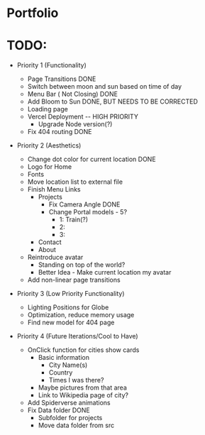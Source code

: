 # Portfolio
# TODO:
- Priority 1 (Functionality)
  - Page Transitions DONE
  - Switch between moon and sun based on time of day
  - Menu Bar ( Not Closing) DONE
  - Add Bloom to Sun DONE, BUT NEEDS TO BE CORRECTED
  - Loading page
  - Vercel Deployment -- HIGH PRIORITY
    - Upgrade Node version(?)
  - Fix 404 routing DONE
- Priority 2 (Aesthetics)
  - Change dot color for current location DONE
  - Logo for Home
  - Fonts
  - Move location list to external file
  - Finish Menu Links
    - Projects
      - Fix Camera Angle DONE
      - Change Portal models - 5?
        - 1: Train(?)
        - 2: 
        - 3:
    - Contact
    - About
  - Reintroduce avatar
    - Standing on top of the world?
    - Better Idea - Make current location my avatar
  - Add non-linear page transitions
- Priority 3 (Low Priority Functionality)
  - Lighting Positions for Globe
  - Optimization, reduce memory usage
  - Find new model for 404 page

- Priority 4 (Future Iterations/Cool to Have)
  - OnClick function for cities show cards
    - Basic information
      - City Name(s)
      - Country
      - Times I was there?
    - Maybe pictures from that area
    - Link to Wikipedia page of city?
  - Add Spiderverse animations
  - Fix Data folder DONE
    - Subfolder for projects
    - Move data folder from src
